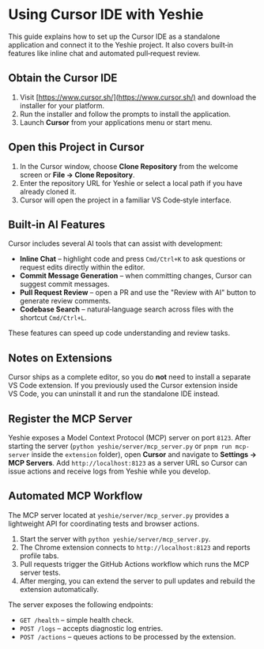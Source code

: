 # Using Cursor IDE with Yeshie

This guide explains how to set up the Cursor IDE as a standalone application and connect it to the Yeshie project. It also covers built‑in features like inline chat and automated pull‑request review.

## Obtain the Cursor IDE

1. Visit [https://www.cursor.sh/](https://www.cursor.sh/) and download the installer for your platform.
2. Run the installer and follow the prompts to install the application.
3. Launch **Cursor** from your applications menu or start menu.

## Open this Project in Cursor

1. In the Cursor window, choose **Clone Repository** from the welcome screen or **File → Clone Repository**.
2. Enter the repository URL for Yeshie or select a local path if you have already cloned it.
3. Cursor will open the project in a familiar VS Code‑style interface.

## Built‑in AI Features

Cursor includes several AI tools that can assist with development:

- **Inline Chat** – highlight code and press `Cmd/Ctrl+K` to ask questions or request edits directly within the editor.
- **Commit Message Generation** – when committing changes, Cursor can suggest commit messages.
- **Pull Request Review** – open a PR and use the "Review with AI" button to generate review comments.
- **Codebase Search** – natural‑language search across files with the shortcut `Cmd/Ctrl+L`.

These features can speed up code understanding and review tasks.

## Notes on Extensions

Cursor ships as a complete editor, so you do **not** need to install a separate VS Code extension. If you previously used the Cursor extension inside VS Code, you can uninstall it and run the standalone IDE instead.

## Register the MCP Server

Yeshie exposes a Model Context Protocol (MCP) server on port `8123`. After starting the server (`python yeshie/server/mcp_server.py` or `pnpm run mcp-server` inside the `extension` folder), open **Cursor** and navigate to **Settings → MCP Servers**.
Add `http://localhost:8123` as a server URL so Cursor can issue actions and receive logs from Yeshie while you develop.



## Automated MCP Workflow

The MCP server located at `yeshie/server/mcp_server.py` provides a lightweight API for coordinating tests and browser actions.

1. Start the server with `python yeshie/server/mcp_server.py`.
2. The Chrome extension connects to `http://localhost:8123` and reports profile tabs.
3. Pull requests trigger the GitHub Actions workflow which runs the MCP server tests.
4. After merging, you can extend the server to pull updates and rebuild the extension automatically.

The server exposes the following endpoints:

- `GET /health` – simple health check.
- `POST /logs` – accepts diagnostic log entries.
- `POST /actions` – queues actions to be processed by the extension.
